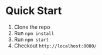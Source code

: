 # Quick Start

1. Clone the repo
1. Run `npm install`
1. Run `npm start`
1. Checkout `http://localhost:8080/`
